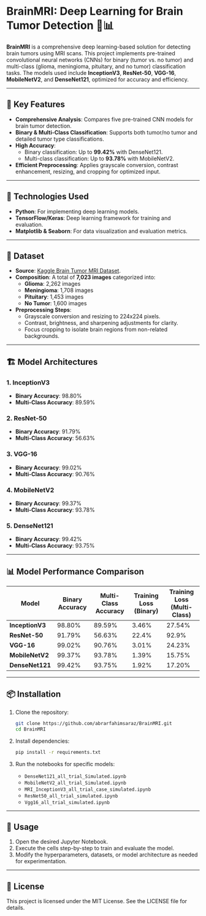 # BrainMRI: Deep Learning for Brain Tumor Detection 🧠📊

**BrainMRI** is a comprehensive deep learning-based solution for detecting brain tumors using MRI scans. This project implements pre-trained convolutional neural networks (CNNs) for binary (tumor vs. no tumor) and multi-class (glioma, meningioma, pituitary, and no tumor) classification tasks. The models used include **InceptionV3**, **ResNet-50**, **VGG-16**, **MobileNetV2**, and **DenseNet121**, optimized for accuracy and efficiency.

---

## 🌟 Key Features
- **Comprehensive Analysis**: Compares five pre-trained CNN models for brain tumor detection.
- **Binary & Multi-Class Classification**: Supports both tumor/no tumor and detailed tumor type classifications.
- **High Accuracy**:
  - Binary classification: Up to **99.42%** with DenseNet121.
  - Multi-class classification: Up to **93.78%** with MobileNetV2.
- **Efficient Preprocessing**: Applies grayscale conversion, contrast enhancement, resizing, and cropping for optimized input.

---

## 🚀 Technologies Used
- **Python**: For implementing deep learning models.
- **TensorFlow/Keras**: Deep learning framework for training and evaluation.
- **Matplotlib & Seaborn**: For data visualization and evaluation metrics.

---

## 📂 Dataset
- **Source**: [Kaggle Brain Tumor MRI Dataset](https://www.kaggle.com/datasets/masoudnickparvar/brain-tumor-mri-dataset).
- **Composition**: A total of **7,023 images** categorized into:
  - **Glioma**: 2,262 images
  - **Meningioma**: 1,708 images
  - **Pituitary**: 1,453 images
  - **No Tumor**: 1,600 images
- **Preprocessing Steps**:
  - Grayscale conversion and resizing to 224x224 pixels.
  - Contrast, brightness, and sharpening adjustments for clarity.
  - Focus cropping to isolate brain regions from non-related backgrounds.

---

## 🏗️ Model Architectures
### **1. InceptionV3**
- **Binary Accuracy**: 98.80%  
- **Multi-Class Accuracy**: 89.59%

### **2. ResNet-50**
- **Binary Accuracy**: 91.79%  
- **Multi-Class Accuracy**: 56.63%

### **3. VGG-16**
- **Binary Accuracy**: 99.02%  
- **Multi-Class Accuracy**: 90.76%

### **4. MobileNetV2**
- **Binary Accuracy**: 99.37%  
- **Multi-Class Accuracy**: 93.78%

### **5. DenseNet121**
- **Binary Accuracy**: 99.42%  
- **Multi-Class Accuracy**: 93.75%

---

## 📊 Model Performance Comparison
| Model        | Binary Accuracy | Multi-Class Accuracy | Training Loss (Binary) | Training Loss (Multi-Class) |
|--------------|-----------------|----------------------|------------------------|-----------------------------|
| **InceptionV3** | 98.80%        | 89.59%              | 3.46%                  | 27.54%                     |
| **ResNet-50**  | 91.79%        | 56.63%              | 22.4%                  | 92.9%                      |
| **VGG-16**     | 99.02%        | 90.76%              | 3.01%                  | 24.23%                     |
| **MobileNetV2**| 99.37%        | 93.78%              | 1.39%                  | 15.75%                     |
| **DenseNet121**| 99.42%        | 93.75%              | 1.92%                  | 17.20%                     |

---

## 📦 Installation
1. Clone the repository:
   ```bash
   git clone https://github.com/abrarfahimsaraz/BrainMRI.git
   cd BrainMRI
   ```

2. Install dependencies:
   ```bash
   pip install -r requirements.txt
   ```

3. Run the notebooks for specific models:
   - `DenseNet121_all_trial_Simulated.ipynb`
   - `MobileNetV2_all_trial_Simulated.ipynb`
   - `MRI_InceptionV3_all_trial_case_simulated.ipynb`
   - `ResNet50_all_trial_simulated.ipynb`
   - `Vgg16_all_trial_simulated.ipynb`

---

## 📖 Usage
1. Open the desired Jupyter Notebook.
2. Execute the cells step-by-step to train and evaluate the model.
3. Modify the hyperparameters, datasets, or model architecture as needed for experimentation.

---

## 📜 License
This project is licensed under the MIT License. See the LICENSE file for details.
